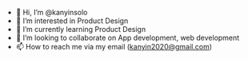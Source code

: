 - 👋 Hi, I’m @kanyinsolo
- 👀 I’m interested in Product Design
- 🌱 I’m currently learning Product Design
- 💞️ I’m looking to collaborate on App development, web development
- 📫 How to reach me via my email (kanyin2020@gmail.com)

<!---
kanyinsolo/kanyinsolo is a ✨ special ✨ repository because its `README.md` (this file) appears on your GitHub profile.
You can click the Preview link to take a look at your changes.
--->
